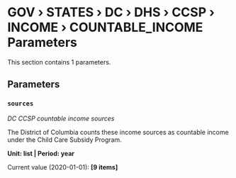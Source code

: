 # GOV › STATES › DC › DHS › CCSP › INCOME › COUNTABLE_INCOME Parameters

This section contains 1 parameters.

## Parameters

### `sources`
*DC CCSP countable income sources*

The District of Columbia counts these income sources as countable income under the Child Care Subsidy Program.

**Unit: list | Period: year**

Current value (2020-01-01): **[9 items]**

